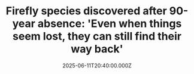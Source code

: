 ---
title: "Firefly species discovered after 90-year absence: 'Even when things seem lost, they can still find their way back'"
date: 2025-06-11T20:40:00.000Z
category: Human Kindness
externalLink: "https://www.goodgoodgood.co/articles/gombak-bent-winged-firefly-conservation"
image: ""
excerpt: "Tan Wei Jack and his mentor Wan Faridah Akmal Jusoh made huge waves in the insect community when they rediscovered a long-lost firefly species.…"
---